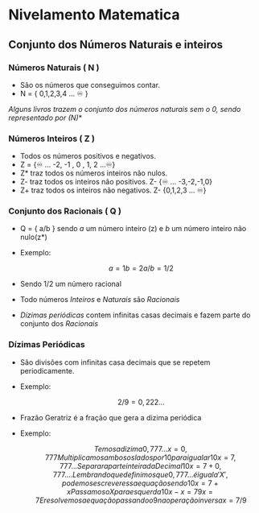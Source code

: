 # Nivelamento Matematica

## Conjunto dos Números Naturais e inteiros

### Números Naturais ( N )

- São os números que conseguimos contar.
- N = { 0,1,2,3,4 ... ♾️ }

**Alguns livros trazem o conjunto dos números naturais sem o 0, sendo representado por (N*)**

### Números Inteiros ( Z )

- Todos os números positivos e negativos.
- Z = {♾️ ... -2, -1 , 0 , 1, 2 ...♾️}
- Z* traz todos os números inteiros não nulos.
- Z- traz todos os inteiros não positivos.  Z- {♾️ ... -3,-2,-1,0}
- Z+ traz todos os inteiros não negativos.  Z- {0,1,2,3 ... ♾️}

### Conjunto dos Racionais ( Q )

- Q = { a/b } sendo *a* um número inteiro (z) e *b* um número inteiro não nulo(z*)

- Exemplo:  

    ~~~math
    a = 1
    b = 2
    a/b = 1/2
    ~~~

- Sendo 1/2 um número racional
- Todo números *Inteiros* e *Naturais* são *Racionais*

- *Dízimas periódicas* contem infinitas casas decimais e fazem parte do conjunto dos *Racionais*

### Dízimas Periódicas

- São divisões com infinitas casa decimais que se repetem periodicamente.
- Exemplo:

    ~~~math
    2/9 = 0,222...
    ~~~

- Frazão Geratriz é a fração que gera a dizima periódica
- Exemplo:

    ~~~math
    Temos a dizima 0,777...
    x = 0,777
    Multiplicamos ambos os lados por 10 para igualar
    10x = 7,777...
    Separar a parte inteira da Decimal
    10x = 7 + 0,777....
    Lembrando que definimos que 0,777... é igual a 'X', podemos escrever essa equação sendo
    10x = 7 + x
    Passamos o X para esquerda 
    10x - x = 7
    9x = 7 
    E resolvemos a equação passando o 9 na operação inversa
    x = 7/9
    ~~~
